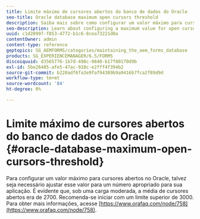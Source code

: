 ```yaml
---
title: Limite máximo de cursores abertos do banco de dados do Oracle
seo-title: Oracle database maximum open cursors threshold
description: Saiba mais sobre como configurar um valor máximo para cursores abertos no Oracle.
seo-description: Learn about configuring a maximum value for open cursors in Oracle.
uuid: c1d20997-f853-4772-b1c6-8cea73221d0a
contentOwner: admin
content-type: reference
geptopics: SG_AEMFORMS/categories/maintaining_the_aem_forms_database
products: SG_EXPERIENCEMANAGER/6.5/FORMS
discoiquuid: d3565776-1b7d-498c-9840-b17f80170d9b
exl-id: 5be26485-afe5-47ac-918c-e2fff4f394b2
source-git-commit: b220adf6fa3e9faf94389b9a9416b7fca2f89d9d
workflow-type: tm+mt
source-wordcount: '84'
ht-degree: 0%

---
```


# Limite máximo de cursores abertos do banco de dados do Oracle {#oracle-database-maximum-open-cursors-threshold}

Para configurar um valor máximo para cursores abertos no Oracle, talvez seja necessário ajustar esse valor para um número apropriado para sua aplicação. É evidente que, sob uma carga moderada, a média de cursores abertos era de 2700. Recomenda-se iniciar com um limite superior de 3000. Para obter mais informações, acesse [https://www.orafaq.com/node/758](https://www.orafaq.com/node/758).
